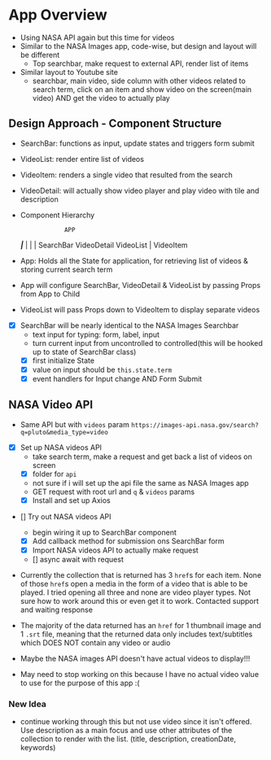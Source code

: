 # App Overview
- Using NASA API again but this time for videos
- Similar to the NASA Images app, code-wise, but design and layout will be different
  - Top searchbar, make request to external API, render list of items
- Similar layout to Youtube site
  - searchbar, main video, side column with other videos related to search term, click on an item and show video on the screen(main video) AND get the video to actually play

## Design Approach - Component Structure
- SearchBar: functions as input, update states and triggers form submit
- VideoList: render entire list of videos
- VideoItem: renders a single video that resulted from the search
- VideoDetail: will actually show video player and play video with tile and description

- Component Hierarchy

                  APP
  _________________|_________________
  |                |                |
SearchBar     VideoDetail       VideoList
                                    |
                                VideoItem

- App: Holds all the State for application, for retrieving list of videos & storing current search term
- App will configure SearchBar, VideoDetail & VideoList by passing Props from App to Child
- VideoList will pass Props down to VideoItem to display separate videos

- [x] SearchBar will be nearly identical to the NASA Images Searchbar
  - text input for typing: form, label, input
  - turn current input from uncontrolled to controlled(this will be hooked up to state of SearchBar class)
  - [x] first initialize State
  - [x] value on input should be `this.state.term`
  - [x] event handlers for Input change AND Form Submit

## NASA Video API
- Same API but with `videos` param `https://images-api.nasa.gov/search?q=pluto&media_type=video`
- [x] Set up NASA videos API
  - take search term, make a request and get back a list of videos on screen
  - [x] folder for `api`
  - not sure if i will set up the api file the same as NASA Images app
  - GET request with root url and `q` & `videos` params
  - [x] Install and set up Axios

- [] Try out NASA videos API
  - begin wiring it up to SearchBar component
  - [x] Add callback method for submission ons SearchBar form
  - [x] Import NASA videos API to actually make request
  - [] async await with request

- Currently the collection that is returned has 3 `href`s for each item.  None of those `href`s open a media in the form of a video that is able to be played.  I tried opening all three and none are video player types.  Not sure how to work around this or even get it to work.  Contacted support and waiting response

- The majority of the data returned has an `href` for 1 thumbnail image and 1 `.srt` file, meaning that the returned data only includes text/subtitles which DOES NOT contain any video or audio

- Maybe the NASA images API doesn't have actual videos to display!!!
- May need to stop working on this because I have no actual video value to use for the purpose of this app :(


### New Idea
- continue working through this but not use video since it isn't offered. Use description as a main focus and use other attributes of the collection to render with the list. (title, description, creationDate, keywords)
